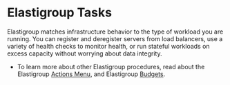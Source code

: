 # Elastigroup Tasks

Elastigroup matches infrastructure behavior to the type of workload you are running. You can register and deregister servers from load balancers, use a variety of health checks to monitor health, or run stateful workloads on excess capacity without worrying about data integrity.

- To learn more about other Elastigroup procedures, read about the Elastigroup [Actions Menu](elastigroup/tutorials/elastigroup-actions-menu/), and Elastigroup [Budgets](elastigroup/tutorials/elastigroup-budgets/).
